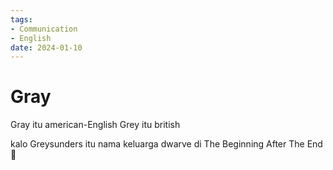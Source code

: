```yaml
---
tags:
- Communication
- English
date: 2024-01-10
---
```


# Gray

Gray itu american-English
Grey itu british

kalo Greysunders itu nama keluarga dwarve di The Beginning After The End 🤣
